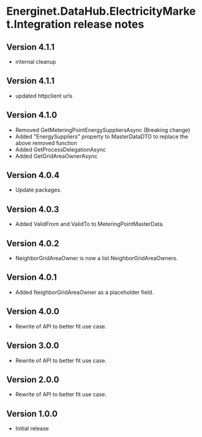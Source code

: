 # Energinet.DataHub.ElectricityMarket.Integration release notes

## Version 4.1.1

- internal cleanup

## Version 4.1.1

- updated httpclient urls

## Version 4.1.0

- Removed GetMeteringPointEnergySuppliersAsync (Breaking change)
- Added "EnergySuppliers" property to MasterDataDTO to replace the above removed function
- Added GetProcessDelegationAsync
- Added GetGridAreaOwnerAsync

## Version 4.0.4

- Update packages.

## Version 4.0.3

- Added ValidFrom and ValidTo to MeteringPointMasterData.

## Version 4.0.2

- NeighborGridAreaOwner is now a list NeighborGridAreaOwners.

## Version 4.0.1

- Added NeighborGridAreaOwner as a placeholder field.

## Version 4.0.0

- Rewrite of API to better fit use case.

## Version 3.0.0

- Rewrite of API to better fit use case.

## Version 2.0.0

- Rewrite of API to better fit use case.

## Version 1.0.0

- Initial release
